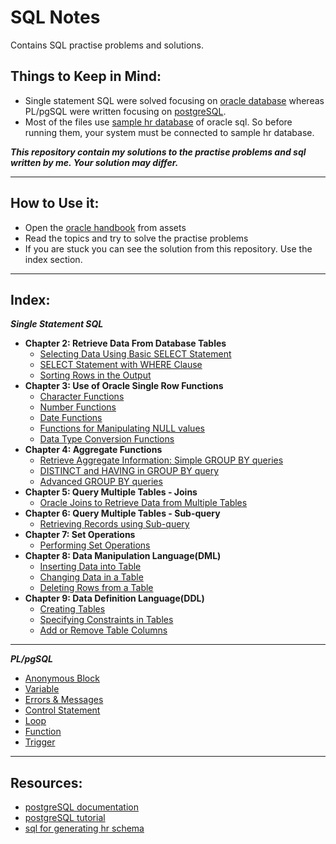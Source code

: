 # SQL Notes
Contains SQL practise problems and solutions.

## **Things to Keep in Mind:**
- Single statement SQL were solved focusing on [oracle database](https://www.oracle.com/database/) whereas PL/pgSQL were written focusing on [postgreSQL](https://www.postgresql.org/).
- Most of the files use [sample hr database](https://www.sqltutorial.org/sql-sample-database/) of oracle sql. So before running them, your system must be connected to sample hr database.

__*This repository contain my solutions to the practise problems and sql written by me. Your solution may differ.*__
<hr>

 ## **How to Use it:**
 - Open the [oracle handbook](assets/oracle_sql_handbook.pdf) from assets
 - Read the topics and try to solve the practise problems
 - If you are stuck you can see the solution from this repository. Use the index section.
 <hr>

## **Index:** 
_**Single Statement SQL**_
 - **Chapter 2: Retrieve Data From Database Tables**
   - [Selecting Data Using Basic SELECT Statement](single_statement_sql/2-1.sql)
   - [SELECT Statement with WHERE Clause](single_statement_sql/2-2.sql)
   - [Sorting Rows in the Output](single_statement_sql/2-3.sql)
 - **Chapter 3: Use of Oracle Single Row Functions**
   - [Character Functions](single_statement_sql/3-1.sql)
   - [Number Functions](single_statement_sql/3-2.sql)
   - [Date Functions](single_statement_sql/3-3.sql)
   - [Functions for Manipulating NULL values](single_statement_sql/3-4.sql)
   - [Data Type Conversion Functions](single_statement_sql/3-5.sql)
 - **Chapter 4: Aggregate Functions**
   - [Retrieve Aggregate Information: Simple GROUP BY queries](single_statement_sql/4-1.sql)
   - [DISTINCT and HAVING in GROUP BY query](single_statement_sql/4-2.sql)
   - [Advanced GROUP BY queries](single_statement_sql/4-3.sql)
 - **Chapter 5: Query Multiple Tables - Joins**
   - [Oracle Joins to Retrieve Data from Multiple Tables](single_statement_sql/5-1.sql)
 - **Chapter 6: Query Multiple Tables - Sub-query**
   - [Retrieving Records using Sub-query](single_statement_sql/6-1.sql)
 - **Chapter 7: Set Operations**
   - [Performing Set Operations](single_statement_sql/7-1.sql)
 - **Chapter 8: Data Manipulation Language(DML)**
   - [Inserting Data into Table](single_statement_sql/8-1.sql)
   - [Changing Data in a Table](single_statement_sql/8-2.sql)
   - [Deleting Rows from a Table](single_statement_sql/8-3.sql)
 - **Chapter 9: Data Definition Language(DDL)**
   - [Creating Tables](single_statement_sql/9-1.sql)
   - [Specifying Constraints in Tables](single_statement_sql/9-2.sql)
   - [Add or Remove Table Columns](single_statement_sql/9-4.sql)
<hr>

_**PL/pgSQL**_
- [Anonymous Block](pgsql/1.sql)
- [Variable](pgsql/variable/)
- [Errors & Messages](pgsql/5.sql)
- [Control Statement](pgsql/control_statement/)
- [Loop](pgsql/loop/)
- [Function](pgsql/function/)
- [Trigger](pgsql/trigger/)
<hr>

## **Resources:**
- [postgreSQL documentation](https://www.postgresql.org/docs/)
- [postgreSQL tutorial](https://www.postgresqltutorial.com/)
- [sql for generating hr schema](assets/create_hr_schema.sql)
 


